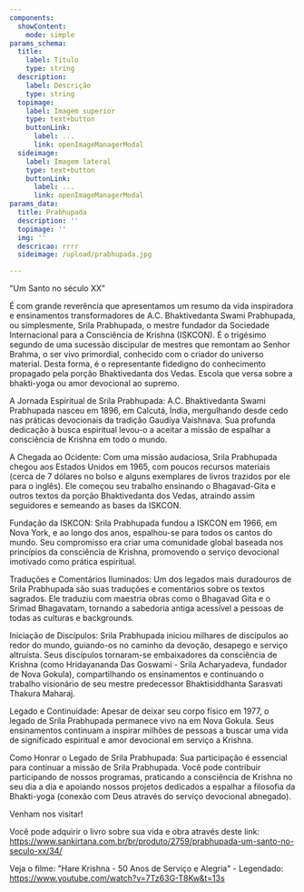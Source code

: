 ```yaml
---
components:
  showContent:
    mode: simple
params_schema:
  title:
    label: Título
    type: string
  description:
    label: Descrição
    type: string
  topimage:
    label: Imagem superior
    type: text+button
    buttonLink:
      label: ...
      link: openImageManagerModal
  sideimage:
    label: Imagem lateral
    type: text+button
    buttonLink:
      label: ...
      link: openImageManagerModal
params_data:
  title: Prabhupada
  description: ''
  topimage: ''
  img: ''
  descricao: rrrr
  sideimage: /upload/prabhupada.jpg

---
```

"Um Santo no século XX"

É com grande reverência que apresentamos um resumo da vida inspiradora e ensinamentos transformadores de A.C. Bhaktivedanta Swami Prabhupada, ou simplesmente, Srila Prabhupada, o mestre fundador da Sociedade Internacional para a Consciência de Krishna (ISKCON). É o trigésimo segundo de uma sucessão discipular de mestres que remontam ao Senhor Brahma, o ser vivo primordial, conhecido com o criador do universo material. Desta forma, é o representante fidedigno do conhecimento propagado pela porção Bhaktivedanta dos Vedas. Escola que versa sobre a bhakti-yoga ou amor devocional ao supremo.

A Jornada Espiritual de Srila Prabhupada:
A.C. Bhaktivedanta Swami Prabhupada nasceu em 1896, em Calcutá, Índia, mergulhando desde cedo nas práticas devocionais da tradição Gaudiya Vaishnava. Sua profunda dedicação à busca espiritual levou-o a aceitar a missão de espalhar a consciência de Krishna em todo o mundo.

A Chegada ao Ocidente:
Com uma missão audaciosa, Srila Prabhupada chegou aos Estados Unidos em 1965, com poucos recursos materiais (cerca de 7 dólares no bolso e alguns exemplares de livros trazidos por ele para o inglês). Ele começou seu trabalho ensinando o Bhagavad-Gita e outros textos da porção Bhaktivedanta dos Vedas, atraindo assim seguidores e semeando as bases da ISKCON.

Fundação da ISKCON:
Srila Prabhupada fundou a ISKCON em 1966, em Nova York, e ao longo dos anos, espalhou-se para todos os cantos do mundo. Seu compromisso era criar uma comunidade global baseada nos princípios da consciência de Krishna, promovendo o serviço devocional imotivado como prática espiritual.

Traduções e Comentários Iluminados:
Um dos legados mais duradouros de Srila Prabhupada são suas traduções e comentários sobre os textos sagrados. Ele traduziu com maestria obras como o Bhagavad Gita e o Srimad Bhagavatam, tornando a sabedoria antiga acessível a pessoas de todas as culturas e backgrounds.

Iniciação de Discípulos:
Srila Prabhupada iniciou milhares de discípulos ao redor do mundo, guiando-os no caminho da devoção, desapego e serviço altruísta. Seus discípulos tornaram-se embaixadores da consciência de Krishna (como Hridayananda Das Goswami - Srila Acharyadeva, fundador de Nova Gokula), compartilhando os ensinamentos e continuando o trabalho visionário de seu mestre predecessor Bhaktisiddhanta Sarasvati Thakura Maharaj.

Legado e Continuidade:
Apesar de deixar seu corpo físico em 1977, o legado de Srila Prabhupada permanece vivo na em Nova Gokula. Seus ensinamentos continuam a inspirar milhões de pessoas a buscar uma vida de significado espiritual e amor devocional em serviço a Krishna.

Como Honrar o Legado de Srila Prabhupada:
Sua participação é essencial para continuar a missão de Srila Prabhupada. Você pode contribuir participando de nossos programas, praticando a consciência de Krishna no seu dia a dia e apoiando nossos projetos dedicados a espalhar a filosofia da Bhakti-yoga (conexão com Deus através do serviço devocional abnegado).

Venham nos visitar!

Você pode adquirir o livro sobre sua vida e obra através deste link: 
https://www.sankirtana.com.br/br/produto/2759/prabhupada-um-santo-no-seculo-xx/34/

Veja o filme: "Hare Krishna - 50 Anos de Serviço e Alegria" - Legendado:
https://www.youtube.com/watch?v=7Tz63G-T8Kw&t=13s
